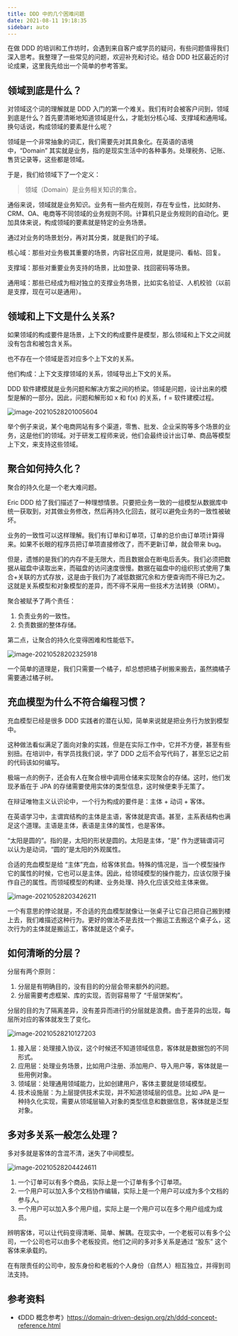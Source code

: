 ```yaml
---
title: DDD 中的几个困难问题
date: 2021-08-11 19:18:35
sidebar: auto
---
```


在做 DDD 的培训和工作坊时，会遇到来自客户或学员的疑问，有些问题值得我们深入思考。我整理了一些常见的问题，欢迎补充和讨论。结合 DDD 社区最近的讨论成果，这里我先给出一个简单的参考答案。

## 领域到底是什么？

对领域这个词的理解就是 DDD 入门的第一个难关。我们有时会被客户问到，领域到底是什么？首先要清晰地知道领域是什么，才能划分核心域、支撑域和通用域。换句话说，构成领域的要素是什么呢？

领域是一个非常抽象的词汇，我们需要先对其具象化。在英语的语境中，“Domain” 其实就是业务，指的是现实生活中的各种事务。处理税务、记账、售货记录等，这些都是领域。

于是，我们给领域下了一个定义：

>  领域（Domain）是业务相关知识的集合。

通俗来说，领域就是业务知识。业务有一些内在规则，存在专业性，比如财务、CRM、OA、电商等不同领域的业务规则不同。计算机只是业务规则的自动化。更加具体来说，构成领域的要素就是特定的业务场景。

通过对业务的场景划分，再对其分类，就是我们的子域。

核心域：那些对业务极其重要的场景，内容社区应用，就是提问、看帖、回复。

支撑域：那些对重要业务支持的场景，比如登录、找回密码等场景。

通用域：那些已经成为相对独立的支撑业务场景，比如实名验证、人机校验（以前是支撑，现在可以是通用）。



## 领域和上下文是什么关系?

如果领域的构成要件是场景，上下文的构成要件是模型，那么领域和上下文之间就没有包含和被包含关系。

也不存在一个领域是否对应多个上下文的关系。

他们构成：上下文支撑领域的关系，领域导出上下文的关系。

DDD 软件建模就是业务问题和解决方案之间的桥梁。领域是问题，设计出来的模型是解的一部分。因此，问题和解形如 x 和 f(x) 的关系，f = 软件建模过程。

![image-20210528201005604](./ddd-questions/image-20210528201005604.png)

举个例子来说，某个电商网站有多个渠道，零售、批发、企业采购等多个场景的业务，这是他们的领域。对于研发工程师来说，他们会最终设计出订单、商品等模型上下文，来支持这些领域。

## 聚合如何持久化？

聚合的持久化是一个老大难问题。

Eric DDD 给了我们描述了一种理想情景。只要把业务一致的一组模型从数据库中统一获取到，对其做业务修改，然后再持久化回去，就可以避免业务的一致性被破坏。

业务的一致性可以这样理解。我们有订单和订单项，订单的总价由订单项计算得来。如果不长眼的程序员把订单项直接修改了，而不更新订单，就会带来 bug。

但是，遗憾的是我们的内存不是无限大，而且数据会在断电后丢失。我们必须把数据从磁盘中读取出来，而磁盘的访问速度很慢。数据在磁盘中的组织形式使用了集合+关联的方式存放，这是由于我们为了减低数据冗余和方便查询而不得已为之。这就是关系模型和对象模型的差异，而不得不采用一些技术方法转换（ORM）。

聚合被赋予了两个责任：

1. 负责业务的一致性。
2. 负责数据的整体存储。

第二点，让聚合的持久化变得困难和性能低下。

![image-20210528202325918](./ddd-questions/image-20210528202325918.png)

一个简单的道理是，我们只需要一个橘子，却总想把橘子树搬来搬去，虽然摘橘子需要通过橘子树。



## 充血模型为什么不符合编程习惯？

充血模型已经是很多 DDD 实践者的潜在认知，简单来说就是把业务行为放到模型中。

这种做法看似满足了面向对象的实践，但是在实际工作中，它并不方便，甚至有些别扭。在培训中，有学员找我们说，学了 DDD 之后不会写代码了，甚至忘记之前的代码该如何编写。

极端一点的例子，还会有人在聚合根中调用仓储来实现聚合的存储。这时，他们发现矛盾在于 JPA 的存储需要使用实体的类型信息，这时候便束手无策了。

在辩证唯物主义认识论中，一个行为构成的要件是：主体 + 动词 + 客体。

在英语学习中，主谓宾结构的主体是主语，客体就是宾语。甚至，主系表结构也满足这个道理。主语是主体，表语是主体的属性，也是客体。

“太阳是圆的”。指的是，太阳的形状是圆的。太阳是主体，“是” 作为逻辑谓词可以认为是动词，“圆的”是太阳的外观属性。

合适的充血模型是给 “主体”充血，给客体贫血。特殊的情况是，当一个模型操作它的属性的时候，它也可以是主体。因此，给领域模型的操作能力，应该仅限于操作自己的属性。而领域模型的构建、业务处理、持久化应该交给主体来做。

![image-20210528203426211](./ddd-questions/image-20210528203426211.png)

一个有意思的悖论就是，不合适的充血模型就像让一张桌子让它自己把自己搬到楼上去，我们难描述这种行为。更好的做法不是去找一个搬运工去搬这个桌子么，这次行为的主体就是搬运工，客体就是这个桌子。

## 如何清晰的分层？

分层有两个原则：

1. 分层是有明确目的，没有目的的分层会带来额外的问题。
2. 分层需要考虑框架、库的实现，否则容易带了 “千层饼架构”。

分层的目的为了隔离差异，没有差异而进行的分层就是浪费。由于差异的出现，每层所对应的客体就发生了变化。

![image-20210528210127203](./ddd-questions/image-20210528210127203.png)

1. 接入层：处理接入协议，这个时候还不知道领域信息，客体就是数据包的不同形式。
2. 应用层：处理业务场景，比如用户注册、添加用户、导入用户等，客体就是一些用例对象。
3. 领域层：处理通用领域能力，比如创建用户，客体主要就是领域模型。
4. 技术设施层：为上层提供技术实现，并不知道领域层的信息。比如 JPA 是一种持久化实现，需要从领域层输入对象的类型信息和数据信息，客体就是泛型对象。

## 多对多关系一般怎么处理？

多对多就是客体的含混不清，迷失了中间模型。

![image-20210528204424611](./ddd-questions/image-20210528204424611.png)

1. 一个订单可以有多个商品，实际上是一个订单有多个订单项。
2. 一个用户可以加入多个文档协作编辑，实际上是一个用户可以成为多个文档的参与人。
3. 一个用户可以加入多个用户组，实际上是一个用户可以在多个用户组成为成员。

辨明客体，可以让代码变得清晰、简单、解耦。在现实中，一个老板可以有多个公司，一个公司也可以由多个老板投资。他们之间的多对多关系是通过 “股东” 这个客体来承载的。

在有限责任的公司中，股东身份和老板的个人身份（自然人）相互独立，并得到司法支持。



## 参考资料

- 《DDD 概念参考》https://domain-driven-design.org/zh/ddd-concept-reference.html
